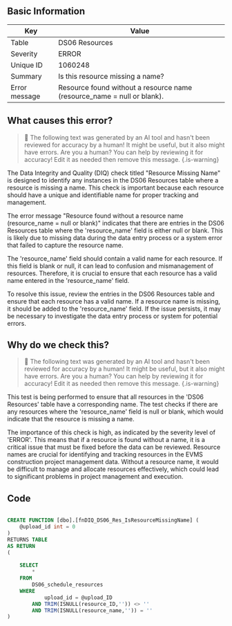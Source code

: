 ## Basic Information
| Key         | Value          |
|-------------|----------------|
| Table       | DS06 Resources |
| Severity    | ERROR |
| Unique ID   | 1060248   |
| Summary     | Is this resource missing a name? |
| Error message | Resource found without a resource name (resource_name = null or blank). |

## What causes this error?

> :robot: The following text was generated by an AI tool and hasn't been reviewed for accuracy by a human! It might be useful, but it also might have errors. Are you a human? You can help by reviewing it for accuracy! Edit it as needed then remove this message.
{.is-warning}

The Data Integrity and Quality (DIQ) check titled "Resource Missing Name" is designed to identify any instances in the DS06 Resources table where a resource is missing a name. This check is important because each resource should have a unique and identifiable name for proper tracking and management.

The error message "Resource found without a resource name (resource_name = null or blank)" indicates that there are entries in the DS06 Resources table where the 'resource_name' field is either null or blank. This is likely due to missing data during the data entry process or a system error that failed to capture the resource name.

The 'resource_name' field should contain a valid name for each resource. If this field is blank or null, it can lead to confusion and mismanagement of resources. Therefore, it is crucial to ensure that each resource has a valid name entered in the 'resource_name' field. 

To resolve this issue, review the entries in the DS06 Resources table and ensure that each resource has a valid name. If a resource name is missing, it should be added to the 'resource_name' field. If the issue persists, it may be necessary to investigate the data entry process or system for potential errors.
## Why do we check this?

> :robot: The following text was generated by an AI tool and hasn't been reviewed for accuracy by a human! It might be useful, but it also might have errors. Are you a human? You can help by reviewing it for accuracy! Edit it as needed then remove this message.
{.is-warning}

This test is being performed to ensure that all resources in the 'DS06 Resources' table have a corresponding name. The test checks if there are any resources where the 'resource_name' field is null or blank, which would indicate that the resource is missing a name. 

The importance of this check is high, as indicated by the severity level of 'ERROR'. This means that if a resource is found without a name, it is a critical issue that must be fixed before the data can be reviewed. Resource names are crucial for identifying and tracking resources in the EVMS construction project management data. Without a resource name, it would be difficult to manage and allocate resources effectively, which could lead to significant problems in project management and execution.
## Code

```sql

CREATE FUNCTION [dbo].[fnDIQ_DS06_Res_IsResourceMissingName] (
	@upload_id int = 0
)
RETURNS TABLE
AS RETURN
(
	
	SELECT
		*
	FROM
		DS06_schedule_resources
	WHERE
			upload_id = @upload_ID
		AND TRIM(ISNULL(resource_ID,'')) <> ''
		AND TRIM(ISNULL(resource_name,'')) = ''
)
```
